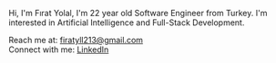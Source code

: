 Hi, I'm Fırat Yolal,
I'm 22 year old Software Engineer from Turkey. I'm interested in Artificial Intelligence and Full-Stack Development.

Reach me at: [firatyll213@gmail.com](mailto:firatyll213@gmail.com)  
Connect with me: [LinkedIn](https://www.linkedin.com/in/firatyolal/) 
